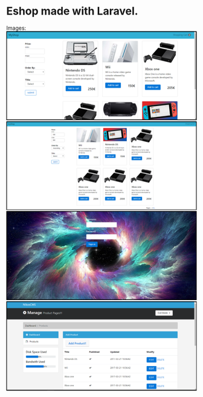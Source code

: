#  Eshop made with Laravel.

Images:
![alt text](https://github.com/NikosDev/Eshop/blob/master/a.PNG)
![alt text](https://github.com/NikosDev/Eshop/blob/master/b.PNG)
![alt text](https://github.com/NikosDev/Eshop/blob/master/c.PNG)
![alt text](https://github.com/NikosDev/Eshop/blob/master/d.PNG)
